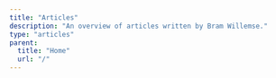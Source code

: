 ```yaml
---
title: "Articles"
description: "An overview of articles written by Bram Willemse."
type: "articles"
parent:
  title: "Home"
  url: "/"
---
```

